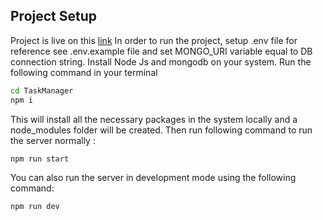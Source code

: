 ## Project Setup
Project is live on this [link](https://task-manager.rajatgautam.com/)
In order to run the project, setup .env file for reference see .env.example file and set MONGO_URI variable equal to DB connection string.
Install Node Js and mongodb on your system.
Run the following command in your terminal 

```Bash
cd TaskManager
npm i
```
This will install all the necessary packages in the system locally and a node_modules folder will be created.
Then run following command to run the server normally :
```bash
npm run start
```
You can also run the server in development mode using the following command:
```bash
npm run dev
```

